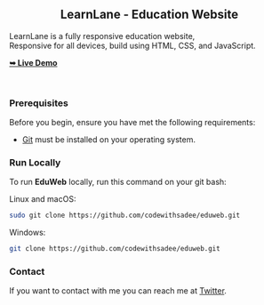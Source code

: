 

  <h2 align="center">LearnLane - Education Website</h2>

 LearnLane is a fully responsive education website, <br />Responsive for all devices, build using HTML, CSS, and JavaScript.

  <a href="https://rupantar-borphukan.github.io/LearnLane/#"><strong>➥ Live Demo</strong></a>

</div>

<br />

### Prerequisites

Before you begin, ensure you have met the following requirements:

* [Git](https://git-scm.com/downloads "Download Git") must be installed on your operating system.

### Run Locally

To run **EduWeb** locally, run this command on your git bash:

Linux and macOS:

```bash
sudo git clone https://github.com/codewithsadee/eduweb.git
```

Windows:

```bash
git clone https://github.com/codewithsadee/eduweb.git
```

### Contact

If you want to contact with me you can reach me at [Twitter](https://twitter.com/RupantarB).
